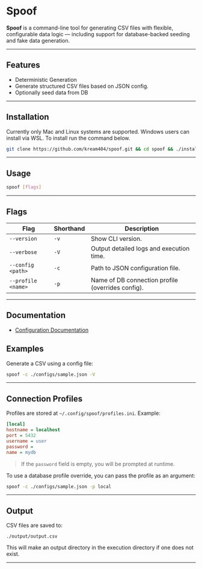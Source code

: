 # Spoof

**Spoof** is a command-line tool for generating CSV files with flexible, configurable data logic — including support for database-backed seeding and fake data generation.

---
## Features
- Deterministic Generation
- Generate structured CSV files based on JSON config.
- Optionally seed data from DB
---
## Installation

Currently only Mac and Linux systems are supported. Windows users can install via WSL. To install run the command below.

```bash
git clone https://github.com/kream404/spoof.git && cd spoof && ./install.sh
```

---

## Usage

```bash
spoof [flags]
```

---

## Flags

| Flag                      | Shorthand | Description                                         |
|---------------------------|-----------|-----------------------------------------------------|
| `--version`               | `-v`      | Show CLI version.                                   |
| `--verbose`               | `-V`      | Output detailed logs and execution time.            |
| `--config <path>`         | `-c`      | Path to JSON configuration file.                    |
| `--profile <name>`        | `-p`      | Name of DB connection profile (overrides config).   |

---


## Documentation

- [Configuration Documentation](./docs/config.md)

## Examples

Generate a CSV using a config file:

```bash
spoof -c ./configs/sample.json -V
```
---

## Connection Profiles

Profiles are stored at `~/.config/spoof/profiles.ini`. Example:

```ini
[local]
hostname = localhost
port = 5432
username = user
password =
name = mydb
```

> If the `password` field is empty, you will be prompted at runtime.


To use a database profile override, you can pass the profile as an argument:

```bash
spoof -c ./configs/sample.json -p local
```

---

## Output

CSV files are saved to:

```
./output/output.csv
```

This will make an output directory in the execution directory if one does not exist.

---
